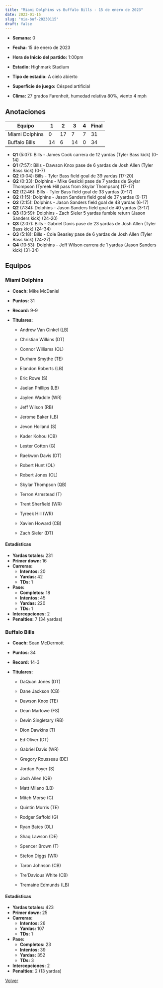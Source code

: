 ```yaml
---
title: "Miami Dolphins vs Buffalo Bills - 15 de enero de 2023"
date: 2023-01-15
slug: "mia-buf-20230115"
draft: false
---
```


* **Semana:** 0
* **Fecha:** 15 de enero de 2023

* **Hora de Inicio del partido:** 1:00pm
* **Estadio:** Highmark Stadium
* **Tipo de estadio:** A cielo abierto
* **Superficie de juego:** Césped artificial
* **Clima:** 27 grados Farenheit, humedad relativa 80%, viento 4 mph





## Anotaciones
| Equipo | 1 | 2 | 3 | 4 | Final |
|--------|---|---|---|---|-------|
| Miami Dolphins  | 0 | 17 | 7 | 7  | 31 |
| Buffalo Bills  | 14 | 6 | 14 | 0  | 34 |
* **Q1** (5:07): Bills - James Cook carrera de 12 yardas (Tyler Bass kick) (0-14)
* **Q1** (7:57): Bills - Dawson Knox pase de 6 yardas de Josh Allen (Tyler Bass kick) (0-7)
* **Q2** (0:04): Bills - Tyler Bass field goal de 39 yardas (17-20)
* **Q2** (0:33): Dolphins - Mike Gesicki pase de 7 yardas de Skylar Thompson (Tyreek Hill pass from Skylar Thompson) (17-17)
* **Q2** (12:46): Bills - Tyler Bass field goal de 33 yardas (0-17)
* **Q2** (1:15): Dolphins - Jason Sanders field goal de 37 yardas (9-17)
* **Q2** (2:15): Dolphins - Jason Sanders field goal de 48 yardas (6-17)
* **Q2** (7:34): Dolphins - Jason Sanders field goal de 40 yardas (3-17)
* **Q3** (13:59): Dolphins - Zach Sieler 5 yardas fumble return (Jason Sanders kick) (24-20)
* **Q3** (2:07): Bills - Gabriel Davis pase de 23 yardas de Josh Allen (Tyler Bass kick) (24-34)
* **Q3** (5:18): Bills - Cole Beasley pase de 6 yardas de Josh Allen (Tyler Bass kick) (24-27)
* **Q4** (10:53): Dolphins - Jeff Wilson carrera de 1 yardas (Jason Sanders kick) (31-34)


## Equipos


### Miami Dolphins
* **Coach:** Mike McDaniel
* **Puntos:** 31
* **Record:** 9-9
* **Titulares:** 

  * Andrew Van Ginkel (LB) 

  * Christian Wilkins (DT) 

  * Connor Williams (OL) 

  * Durham Smythe (TE) 

  * Elandon Roberts (LB) 

  * Eric Rowe (S) 

  * Jaelan Phillips (LB) 

  * Jaylen Waddle (WR) 

  * Jeff Wilson (RB) 

  * Jerome Baker (LB) 

  * Jevon Holland (S) 

  * Kader Kohou (CB) 

  * Lester Cotton (G) 

  * Raekwon Davis (DT) 

  * Robert Hunt (OL) 

  * Robert Jones (OL) 

  * Skylar Thompson (QB) 

  * Terron Armstead (T) 

  * Trent Sherfield (WR) 

  * Tyreek Hill (WR) 

  * Xavien Howard (CB) 

  * Zach Sieler (DT) 

#### Estadísticas
* **Yardas totales:** 231
* **Primer down:** 16
* **Carreras:**
  * **Intentos:** 20
  * **Yardas:** 42
  * **TDs:** 1
* **Pase:**
  * **Completos:** 18
  * **Intentos:** 45
  * **Yardas:** 220
  * **TDs:** 1
* **Intercepciones:** 2
* **Penalties:** 7 (34 yardas)

### Buffalo Bills
* **Coach:** Sean McDermott
* **Puntos:** 34
* **Record:** 14-3
* **Titulares:** 

  * DaQuan Jones (DT) 

  * Dane Jackson (CB) 

  * Dawson Knox (TE) 

  * Dean Marlowe (FS) 

  * Devin Singletary (RB) 

  * Dion Dawkins (T) 

  * Ed Oliver (DT) 

  * Gabriel Davis (WR) 

  * Gregory Rousseau (DE) 

  * Jordan Poyer (S) 

  * Josh Allen (QB) 

  * Matt Milano (LB) 

  * Mitch Morse (C) 

  * Quintin Morris (TE) 

  * Rodger Saffold (G) 

  * Ryan Bates (OL) 

  * Shaq Lawson (DE) 

  * Spencer Brown (T) 

  * Stefon Diggs (WR) 

  * Taron Johnson (CB) 

  * Tre'Davious White (CB) 

  * Tremaine Edmunds (LB) 

#### Estadísticas
* **Yardas totales:** 423
* **Primer down:** 25
* **Carreras:**
  * **Intentos:** 26
  * **Yardas:** 107
  * **TDs:** 1
* **Pase:**
  * **Completos:** 23
  * **Intentos:** 39
  * **Yardas:** 352
  * **TDs:** 3
* **Intercepciones:** 2
* **Penalties:** 2 (13 yardas)


[Volver](/historia/2022)
